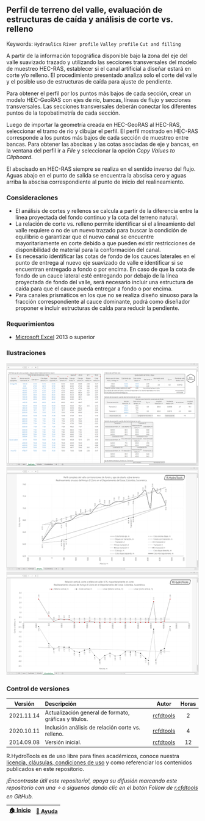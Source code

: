 ## Perfil de terreno del valle, evaluación de estructuras de caída y análisis de corte vs. relleno
Keywords: `Hydraulics` `River profile` `Valley profile` `Cut and filling`

A partir de la información topográfica disponible bajo la zona del eje del valle suavizado trazado y utilizando las secciones transversales del modelo de muestreo HEC-RAS, establecer si el canal artificial a diseñar estará en corte y/o relleno. El procedimiento presentado analiza solo el corte del valle y el posible uso de estructuras de caída para ajuste de pendiente.

Para obtener el perfil por los puntos más bajos de cada sección, crear un modelo HEC-GeoRAS con ejes de río, bancas, líneas de flujo y secciones transversales. Las secciones transversales deberán conectar los diferentes puntos de la topobatimetría de cada sección.

Luego de importar la geometría creada en HEC-GeoRAS al HEC-RAS, seleccionar el tramo de río y dibujar el perfil. El perfil mostrado en HEC-RAS corresponde a los puntos más bajos de cada sección de muestreo entre bancas. Para obtener las abscisas y las cotas asociadas de eje y bancas, en la ventana del perfil ir a _File_ y seleccionar la opción _Copy Values to Clipboard_.

El abscisado en HEC-RAS siempre se realiza en el sentido inverso del flujo. Aguas abajo en el punto de salida se encuentra la abscisa cero y aguas arriba la abscisa correspondiente al punto de inicio del realineamiento.


### Consideraciones

* El análisis de cortes y rellenos se calcula a partir de la diferencia entre la línea proyectada del fondo continuo y la cota del terreno natural.
* La relación de corte vs. relleno permite identificar si el alineamiento del valle requiere o no de un nuevo trazado para buscar la condición de equilibrio o garantizar que el nuevo canal se encuentre mayoritariamente en corte debido a que pueden existir restricciones de disponibilidad de material para la conformación del canal.
* Es necesario identificar las cotas de fondo de los cauces laterales en el punto de entrega al nuevo eje suavizado de valle e identificar si se encuentran entregado a fondo o por encima. En caso de que la cota de fondo de un cauce lateral esté entregando por debajo de la línea proyectada de fondo del valle, será necesario incluir una estructura de caída para que el cauce pueda entregar a fondo o por encima.
* Para canales prismáticos en los que no se realiza diseño sinuoso para la fracción correspondiente al cauce dominante, podrá como diseñador proponer e incluir estructuras de caída para reducir la pendiente.


### Requerimientos

* [Microsoft Excel](https://www.microsoft.com/en-us/microsoft-365/excel) 2013 o superior


### Ilustraciones

![R.HydroTools.PerfilValleEstCaidaCorteRelleno.Screenshot1](https://github.com/rcfdtools/R.HydroTools/blob/main/PerfilValleEstCaidaCorteRelleno/Screenshot/Screenshot1.png)
![R.HydroTools.PerfilValleEstCaidaCorteRelleno.Screenshot2](https://github.com/rcfdtools/R.HydroTools/blob/main/PerfilValleEstCaidaCorteRelleno/Screenshot/Screenshot2.png)
![R.HydroTools.PerfilValleEstCaidaCorteRelleno.Screenshot3](https://github.com/rcfdtools/R.HydroTools/blob/main/PerfilValleEstCaidaCorteRelleno/Screenshot/Screenshot3.png)


### Control de versiones

| Versión     | Descripción                                            | Autor                                      | Horas |
|-------------|:-------------------------------------------------------|--------------------------------------------|:-----:|
| 2021.11.14  | Actualización general de formato, gráficas y títulos.  | [rcfdtools](https://github.com/rcfdtools)  |  2    |
| 2020.10.11  | Inclusión análisis de relación corte vs. relleno.      | [rcfdtools](https://github.com/rcfdtools)  |   4   |
| 2014.09.08  | Versión inicial.                                       | [rcfdtools](https://github.com/rcfdtools)  |  12   |


R.HydroTools es de uso libre para fines académicos, conoce nuestra [licencia, cláusulas, condiciones de uso](https://github.com/rcfdtools/R.HydroTools/wiki/License) y como referenciar los contenidos publicados en este repositorio.

_¡Encontraste útil este repositorio!, apoya su difusión marcando este repositorio con una ⭐ o síguenos dando clic en el botón Follow de [r.cfdtools](https://github.com/rcfdtools) en GitHub._

| [:house: Inicio](https://github.com/rcfdtools/R.HydroTools/wiki) | [:beginner: Ayuda](https://github.com/rcfdtools/R.HydroTools/discussions/21) |
|------------------------------------------------------------------|------------------------------------------------------------------------------|
